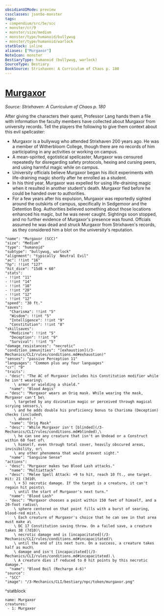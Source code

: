 ```yaml
---
obsidianUIMode: preview
cssclasses: json5e-monster
tags:
- compendium/src/5e/scc
- monster/cr/9
- monster/size/medium
- monster/type/humanoid/bullywug
- monster/type/humanoid/warlock
statblock: inline
aliases: ["Murgaxor"]
NoteIcon: monster
BestiaryType: humanoid (bullywug, warlock)
SourceType: Bestiary
BookSource: Strixhaven: A Curriculum of Chaos p. 180
---
```

# [Murgaxor](3-Mechanics\CLI\bestiary\npc/murgaxor-scc.md)
*Source: Strixhaven: A Curriculum of Chaos p. 180*  

After giving the characters their quest, Professor Lang hands them a file with information the faculty members have collected about Murgaxor from university records. Tell the players the following to give them context about this evil spellcaster:

- Murgaxor is a bullywug who attended Strixhaven 200 years ago. He was a member of Witherbloom College, though there are no records of him participating in any activities or working on campus.  
- A mean-spirited, egotistical spellcaster, Murgaxor was censured repeatedly for disregarding safety protocols, hexing and cursing peers, and using harmful magic while on campus.  
- University officials believe Murgaxor began his illicit experiments with life-draining magic shortly after he enrolled as a student.  
- In his third year, Murgaxor was expelled for using life-draining magic when it resulted in another student's death. Murgaxor fled before he could be handed over to authorities.  
- For a few years after his expulsion, Murgaxor was reportedly sighted around the outskirts of campus, specifically in Sedgemoor and the Detention Bog. Authorities believed something about those locations enhanced his magic, but he was never caught. Sightings soon stopped, and no further evidence of Murgaxor's presence was found. Offcials assumed he was dead and struck Murgaxor from Strixhaven's records, as they considered him a blot on the university's reputation.  

```statblock
"name": "Murgaxor (SCC)"
"size": "Medium"
"type": "humanoid"
"subtype": "bullywug, warlock"
"alignment": "typically  Neutral Evil"
"ac": !!int "16"
"hp": !!int "127"
"hit_dice": "15d8 + 60"
"stats":
- !!int "11"
- !!int "14"
- !!int "18"
- !!int "20"
- !!int "12"
- !!int "12"
"speed": "30 ft."
"saves":
  "Charisma": !!int "5"
  "Wisdom": !!int "5"
  "Intelligence": !!int "9"
  "Constitution": !!int "8"
"skillsaves":
  "Medicine": !!int "5"
  "Deception": !!int "9"
  "Survival": !!int "5"
"damage_resistances": "necrotic"
"condition_immunities": "[exhaustion](/3-Mechanics/CLI/rules/conditions.md#exhaustion)"
"senses": "passive Perception 11"
"languages": "Common plus any four languages"
"cr": "9"
"traits":
- "desc": "The AC of Murgaxor includes his Constitution modifier while he isn't wearing\
    \ armor or wielding a shield."
  "name": "Blood Aegis"
- "desc": "Murgaxor wears an Oriq mask. While wearing the mask, Murgaxor can't be\
    \ targeted by any divination magic or perceived through magical scrying sensors,\
    \ and he adds double his proficiency bonus to Charisma (Deception) checks (included\
    \ above)."
  "name": "Oriq Mask"
- "desc": "While Murgaxor isn't [blinded](/3-Mechanics/CLI/rules/conditions.md#blinded),\
    \ he can see any creature that isn't an Undead or a Construct within 60 feet of\
    \ himself, even through total cover, heavily obscured areas, invisibility, or\
    \ any other phenomena that would prevent sight."
  "name": "Sanguine Sense"
"actions":
- "desc": "Murgaxor makes two Blood Lash attacks."
  "name": "Multiattack"
- "desc": "Melee Spell Attack: +9 to hit, reach 10 ft., one target. Hit: 21 (3d10\
    \ + 5) necrotic damage. If the target is a creature, it can't regain hit points\
    \ until the start of Murgaxor's next turn."
  "name": "Blood Lash"
- "desc": "Murgaxor chooses a point within 150 feet of himself, and a 20-foot radius\
    \ sphere centered on that point fills with a burst of searing, blood-red mist.\
    \ Each creature of Murgaxor's choice that he can see in that area must make a\
    \ DC 17 Constitution saving throw. On a failed save, a creature takes 38 (7d10)\
    \ necrotic damage and is [incapacitated](/3-Mechanics/CLI/rules/conditions.md#incapacitated)\
    \ until the end of its next turn. On a success, a creature takes half as much\
    \ damage and isn't [incapacitated](/3-Mechanics/CLI/rules/conditions.md#incapacitated).\
    \ A creature dies if reduced to 0 hit points by this necrotic damage."
  "name": "Blood Boil (Recharge 4-6)"
"source":
- "SCC"
"image": "/3-Mechanics/CLI/bestiary/npc/token/murgaxor.png"
```
^statblock

```encounter-table
name: Murgaxor
creatures:
 - 1: Murgaxor
```